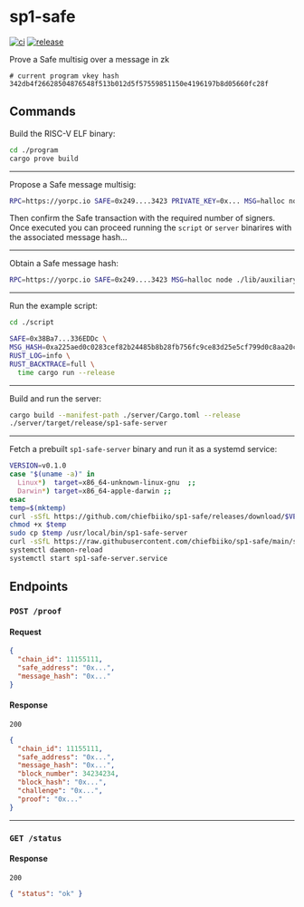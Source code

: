# sp1-safe

[![ci](https://github.com/chiefbiiko/sp1-safe/workflows/ci/badge.svg)](https://github.com/chiefbiiko/sp1-safe/actions/workflows/ci.yml) [![release](https://img.shields.io/github/v/release/chiefbiiko/sp1-safe?include_prereleases)](https://github.com/chiefbiiko/sp1-safe/releases/latest)

Prove a Safe multisig over a message in zk

```
# current program vkey hash
342db4f26628504876548f513b012d5f57559851150e4196197b8d05660fc28f
```

## Commands

Build the RISC-V ELF binary:

```sh
cd ./program
cargo prove build
```

---

Propose a Safe message multisig:

```sh
RPC=https://yorpc.io SAFE=0x249....3423 PRIVATE_KEY=0x... MSG=halloc node ./lib/auxiliary/proposeSignMsg.js
```

Then confirm the Safe transaction with the required number of signers. Once executed you can proceed running the `script` or `server` binarires with the associated message hash...

---

Obtain a Safe message hash:

```sh
RPC=https://yorpc.io SAFE=0x249....3423 MSG=halloc node ./lib/auxiliary/msgHash.js
```

---

Run the example script:

```sh
cd ./script

SAFE=0x38Ba7...336EDDc \
MSG_HASH=0xa225aed0c0283cef82b24485b8b28fb756fc9ce83d25e5cf799d0c8aa20ce6b7 \
RUST_LOG=info \
RUST_BACKTRACE=full \
  time cargo run --release
```

---

Build and run the server:

```sh
cargo build --manifest-path ./server/Cargo.toml --release
./server/target/release/sp1-safe-server
```

---

Fetch a prebuilt `sp1-safe-server` binary and run it as a systemd service:
<!-- https://0pointer.net/blog/dynamic-users-with-systemd.html -->
```sh
VERSION=v0.1.0
case "$(uname -a)" in
  Linux*)  target=x86_64-unknown-linux-gnu  ;;
  Darwin*) target=x86_64-apple-darwin ;;
esac
temp=$(mktemp)
curl -sSfL https://github.com/chiefbiiko/sp1-safe/releases/download/$VERSION/sp1-safe-server-$VERSION-$target.gz | gunzip > $temp
chmod +x $temp
sudo cp $temp /usr/local/bin/sp1-safe-server
curl -sSfL https://raw.githubusercontent.com/chiefbiiko/sp1-safe/main/server/sp1-safe-server.service | sudo tee /etc/systemd/system/sp1-safe-server.service
systemctl daemon-reload
systemctl start sp1-safe-server.service
```

## Endpoints

### `POST /proof`

#### Request

```json
{
  "chain_id": 11155111,
  "safe_address": "0x...",
  "message_hash": "0x..."
}
```

#### Response

`200`

```json
{
  "chain_id": 11155111,
  "safe_address": "0x...",
  "message_hash": "0x...",
  "block_number": 34234234,
  "block_hash": "0x...",
  "challenge": "0x...",
  "proof": "0x..."
}
```

---

### `GET /status`

#### Response

`200`

```json
{ "status": "ok" }
```